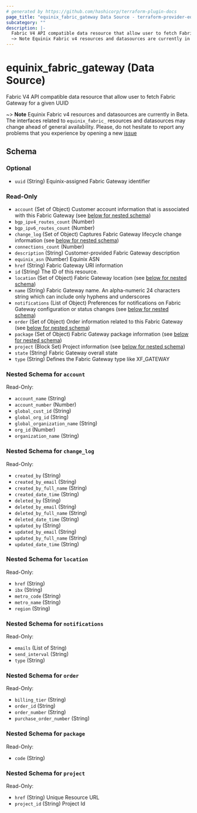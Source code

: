 ```yaml
---
# generated by https://github.com/hashicorp/terraform-plugin-docs
page_title: "equinix_fabric_gateway Data Source - terraform-provider-equinix"
subcategory: ""
description: |-
  Fabric V4 API compatible data resource that allow user to fetch Fabric Gateway for a given UUID
  ~> Note Equinix Fabric v4 resources and datasources are currently in Beta. The interfaces related to equinix_fabric_ resources and datasources may change ahead of general availability. Please, do not hesitate to report any problems that you experience by opening a new issue https://github.com/equinix/terraform-provider-equinix/issues/new?template=bug.md
---
```


# equinix_fabric_gateway (Data Source)

Fabric V4 API compatible data resource that allow user to fetch Fabric Gateway for a given UUID

~> **Note** Equinix Fabric v4 resources and datasources are currently in Beta. The interfaces related to `equinix_fabric_` resources and datasources may change ahead of general availability. Please, do not hesitate to report any problems that you experience by opening a new [issue](https://github.com/equinix/terraform-provider-equinix/issues/new?template=bug.md)



<!-- schema generated by tfplugindocs -->
## Schema

### Optional

- `uuid` (String) Equinix-assigned Fabric Gateway identifier

### Read-Only

- `account` (Set of Object) Customer account information that is associated with this Fabric Gateway (see [below for nested schema](#nestedatt--account))
- `bgp_ipv4_routes_count` (Number)
- `bgp_ipv6_routes_count` (Number)
- `change_log` (Set of Object) Captures Fabric Gateway lifecycle change information (see [below for nested schema](#nestedatt--change_log))
- `connections_count` (Number)
- `description` (String) Customer-provided Fabric Gateway description
- `equinix_asn` (Number) Equinix ASN
- `href` (String) Fabric Gateway URI information
- `id` (String) The ID of this resource.
- `location` (Set of Object) Fabric Gateway location (see [below for nested schema](#nestedatt--location))
- `name` (String) Fabric Gateway name. An alpha-numeric 24 characters string which can include only hyphens and underscores
- `notifications` (List of Object) Preferences for notifications on Fabric Gateway configuration or status changes (see [below for nested schema](#nestedatt--notifications))
- `order` (Set of Object) Order information related to this Fabric Gateway (see [below for nested schema](#nestedatt--order))
- `package` (Set of Object) Fabric Gateway package information (see [below for nested schema](#nestedatt--package))
- `project` (Block Set) Project information (see [below for nested schema](#nestedblock--project))
- `state` (String) Fabric Gateway overall state
- `type` (String) Defines the Fabric Gateway type like XF_GATEWAY

<a id="nestedatt--account"></a>
### Nested Schema for `account`

Read-Only:

- `account_name` (String)
- `account_number` (Number)
- `global_cust_id` (String)
- `global_org_id` (String)
- `global_organization_name` (String)
- `org_id` (Number)
- `organization_name` (String)


<a id="nestedatt--change_log"></a>
### Nested Schema for `change_log`

Read-Only:

- `created_by` (String)
- `created_by_email` (String)
- `created_by_full_name` (String)
- `created_date_time` (String)
- `deleted_by` (String)
- `deleted_by_email` (String)
- `deleted_by_full_name` (String)
- `deleted_date_time` (String)
- `updated_by` (String)
- `updated_by_email` (String)
- `updated_by_full_name` (String)
- `updated_date_time` (String)


<a id="nestedatt--location"></a>
### Nested Schema for `location`

Read-Only:

- `href` (String)
- `ibx` (String)
- `metro_code` (String)
- `metro_name` (String)
- `region` (String)


<a id="nestedatt--notifications"></a>
### Nested Schema for `notifications`

Read-Only:

- `emails` (List of String)
- `send_interval` (String)
- `type` (String)


<a id="nestedatt--order"></a>
### Nested Schema for `order`

Read-Only:

- `billing_tier` (String)
- `order_id` (String)
- `order_number` (String)
- `purchase_order_number` (String)


<a id="nestedatt--package"></a>
### Nested Schema for `package`

Read-Only:

- `code` (String)


<a id="nestedblock--project"></a>
### Nested Schema for `project`

Read-Only:

- `href` (String) Unique Resource URL
- `project_id` (String) Project Id



